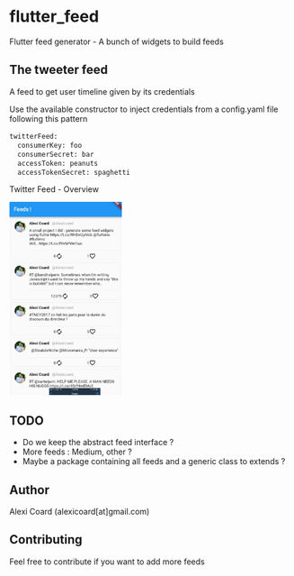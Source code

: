 # flutter_feed

Flutter feed generator - A bunch of widgets to build feeds

## The tweeter feed

A feed to get user timeline given by its credentials

Use the available constructor to inject credentials from a 
config.yaml file following this pattern

```
twitterFeed:
  consumerKey: foo
  consumerSecret: bar
  accessToken: peanuts
  accessTokenSecret: spaghetti

```

Twitter Feed - Overview

<img src="img/twitter_feed.jpg" width="200">

## TODO

 - Do we keep the abstract feed interface ?
 - More feeds : Medium, other ?
 - Maybe a package containing all feeds and a generic class to extends ?

## Author

Alexi Coard (alexicoard[at]gmail.com)

## Contributing
Feel free to contribute if you want to add more feeds